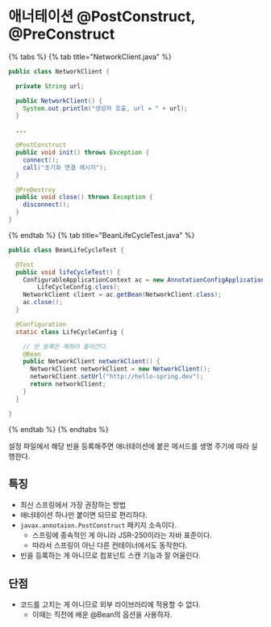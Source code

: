 # 애너테이션 @PostConstruct, @PreConstruct

{% tabs %} {% tab title="NetworkClient.java" %}

```java
public class NetworkClient {

  private String url;

  public NetworkClient() {
    System.out.println("생성자 호출, url = " + url);
  }

  ...

  @PostConstruct
  public void init() throws Exception {
    connect();
    call("초기화 연결 메시지");
  }

  @PreDestroy
  public void close() throws Exception {
    disconnect();
  }
}
```

{% endtab %} {% tab title="BeanLifeCycleTest.java" %}

```java
public class BeanLifeCycleTest {

  @Test
  public void lifeCycleTest() {
    ConfigurableApplicationContext ac = new AnnotationConfigApplicationContext(
        LifeCycleConfig.class);
    NetworkClient client = ac.getBean(NetworkClient.class);
    ac.close();
  }

  @Configuration
  static class LifeCycleConfig {

    // 빈 등록은 해줘야 돌아간다.
    @Bean
    public NetworkClient networkClient() {
      NetworkClient networkClient = new NetworkClient();
      networkClient.setUrl("http://hello-spring.dev");
      return networkClient;
    }
  }

}

```

{% endtab %} {% endtabs %}

설정 파일에서 해당 빈을 등록해주면 애너테이션에 붙은 메서드를 생명 주기에 따라 실행한다.

## 특징

- 최신 스프링에서 가장 권장하는 방법
- 애너테이션 하나만 붙이면 되므로 편리하다.
- `javax.annotaion.PostConstruct` 패키지 소속이다.
    - 스프링에 종속적인 게 아니라 JSR-250이라는 자바 표준이다.
    - 따라서 스프링이 아닌 다른 컨테이너에서도 동작한다.
- 빈을 등록하는 게 아니므로 컴포넌트 스캔 기능과 잘 어울린다.

## 단점

- 코드를 고치는 게 아니므로 외부 라이브러리에 적용할 수 없다.
    - 이때는 직전에 배운 @Bean의 옵션을 사용하자.